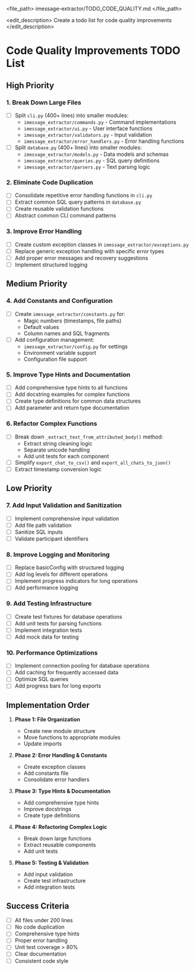 <file_path>
imessage-extractor/TODO_CODE_QUALITY.md
</file_path>

<edit_description>
Create a todo list for code quality improvements
</edit_description>

# Code Quality Improvements TODO List

## High Priority

### 1. Break Down Large Files
- [ ] Split `cli.py` (400+ lines) into smaller modules:
  - `imessage_extractor/commands.py` - Command implementations
  - `imessage_extractor/ui.py` - User interface functions
  - `imessage_extractor/validators.py` - Input validation
  - `imessage_extractor/error_handlers.py` - Error handling functions
- [ ] Split `database.py` (400+ lines) into smaller modules:
  - `imessage_extractor/models.py` - Data models and schemas
  - `imessage_extractor/queries.py` - SQL query definitions
  - `imessage_extractor/parsers.py` - Text parsing logic

### 2. Eliminate Code Duplication
- [ ] Consolidate repetitive error handling functions in `cli.py`
- [ ] Extract common SQL query patterns in `database.py`
- [ ] Create reusable validation functions
- [ ] Abstract common CLI command patterns

### 3. Improve Error Handling
- [ ] Create custom exception classes in `imessage_extractor/exceptions.py`
- [ ] Replace generic exception handling with specific error types
- [ ] Add proper error messages and recovery suggestions
- [ ] Implement structured logging

## Medium Priority

### 4. Add Constants and Configuration
- [ ] Create `imessage_extractor/constants.py` for:
  - Magic numbers (timestamps, file paths)
  - Default values
  - Column names and SQL fragments
- [ ] Add configuration management:
  - `imessage_extractor/config.py` for settings
  - Environment variable support
  - Configuration file support

### 5. Improve Type Hints and Documentation
- [ ] Add comprehensive type hints to all functions
- [ ] Add docstring examples for complex functions
- [ ] Create type definitions for common data structures
- [ ] Add parameter and return type documentation

### 6. Refactor Complex Functions
- [ ] Break down `_extract_text_from_attributed_body()` method:
  - Extract string cleaning logic
  - Separate unicode handling
  - Add unit tests for each component
- [ ] Simplify `export_chat_to_csv()` and `export_all_chats_to_json()`
- [ ] Extract timestamp conversion logic

## Low Priority

### 7. Add Input Validation and Sanitization
- [ ] Implement comprehensive input validation
- [ ] Add file path validation
- [ ] Sanitize SQL inputs
- [ ] Validate participant identifiers

### 8. Improve Logging and Monitoring
- [ ] Replace basicConfig with structured logging
- [ ] Add log levels for different operations
- [ ] Implement progress indicators for long operations
- [ ] Add performance logging

### 9. Add Testing Infrastructure
- [ ] Create test fixtures for database operations
- [ ] Add unit tests for parsing functions
- [ ] Implement integration tests
- [ ] Add mock data for testing

### 10. Performance Optimizations
- [ ] Implement connection pooling for database operations
- [ ] Add caching for frequently accessed data
- [ ] Optimize SQL queries
- [ ] Add progress bars for long exports

## Implementation Order

1. **Phase 1: File Organization**
   - Create new module structure
   - Move functions to appropriate modules
   - Update imports

2. **Phase 2: Error Handling & Constants**
   - Create exception classes
   - Add constants file
   - Consolidate error handlers

3. **Phase 3: Type Hints & Documentation**
   - Add comprehensive type hints
   - Improve docstrings
   - Create type definitions

4. **Phase 4: Refactoring Complex Logic**
   - Break down large functions
   - Extract reusable components
   - Add unit tests

5. **Phase 5: Testing & Validation**
   - Add input validation
   - Create test infrastructure
   - Add integration tests

## Success Criteria

- [ ] All files under 200 lines
- [ ] No code duplication
- [ ] Comprehensive type hints
- [ ] Proper error handling
- [ ] Unit test coverage > 80%
- [ ] Clear documentation
- [ ] Consistent code style